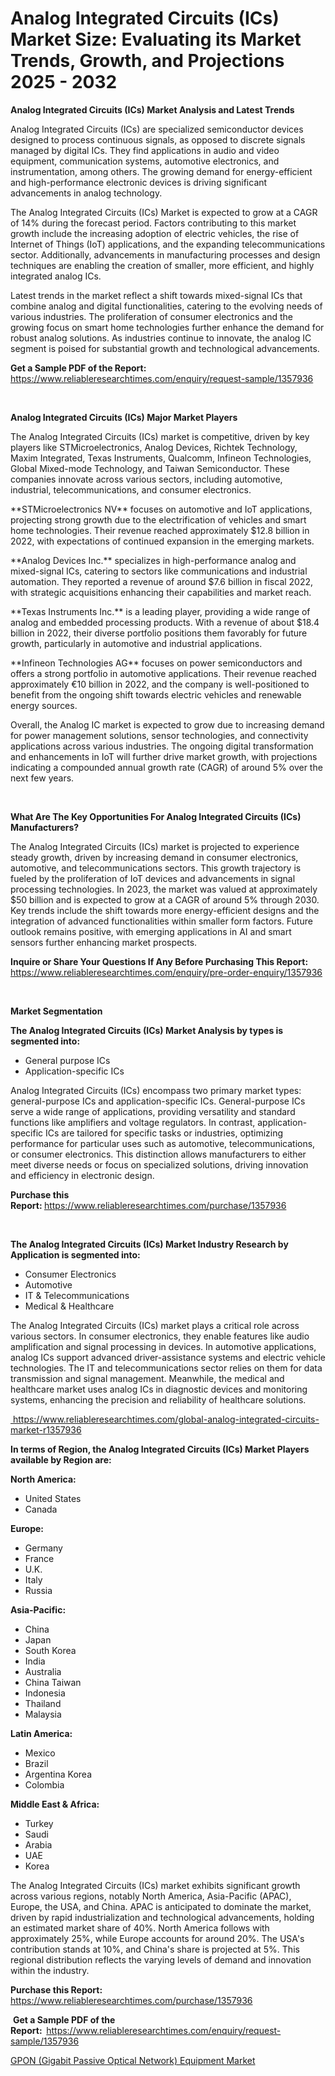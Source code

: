 <p><h1>Analog Integrated Circuits (ICs) Market Size: Evaluating its Market Trends, Growth, and Projections 2025 - 2032</h1></p><p><strong>Analog Integrated Circuits (ICs) Market Analysis and Latest Trends</strong></p>
<p><p>Analog Integrated Circuits (ICs) are specialized semiconductor devices designed to process continuous signals, as opposed to discrete signals managed by digital ICs. They find applications in audio and video equipment, communication systems, automotive electronics, and instrumentation, among others. The growing demand for energy-efficient and high-performance electronic devices is driving significant advancements in analog technology.</p><p>The Analog Integrated Circuits (ICs) Market is expected to grow at a CAGR of 14% during the forecast period. Factors contributing to this market growth include the increasing adoption of electric vehicles, the rise of Internet of Things (IoT) applications, and the expanding telecommunications sector. Additionally, advancements in manufacturing processes and design techniques are enabling the creation of smaller, more efficient, and highly integrated analog ICs.</p><p>Latest trends in the market reflect a shift towards mixed-signal ICs that combine analog and digital functionalities, catering to the evolving needs of various industries. The proliferation of consumer electronics and the growing focus on smart home technologies further enhance the demand for robust analog solutions. As industries continue to innovate, the analog IC segment is poised for substantial growth and technological advancements.</p></p>
<p><strong>Get a Sample PDF of the Report:&nbsp;</strong> <a href="https://www.reliableresearchtimes.com/enquiry/request-sample/1357936?utm_campaign=3363&utm_medium=2&utm_source=Github&utm_content=ia&utm_term=22032025&utm_id=analog-integrated-circuits-ics">https://www.reliableresearchtimes.com/enquiry/request-sample/1357936</a></p>
<p>&nbsp;</p>
<p><strong>Analog Integrated Circuits (ICs) Major Market Players</strong></p>
<p><p>The Analog Integrated Circuits (ICs) market is competitive, driven by key players like STMicroelectronics, Analog Devices, Richtek Technology, Maxim Integrated, Texas Instruments, Qualcomm, Infineon Technologies, Global Mixed-mode Technology, and Taiwan Semiconductor. These companies innovate across various sectors, including automotive, industrial, telecommunications, and consumer electronics.</p><p>**STMicroelectronics NV** focuses on automotive and IoT applications, projecting strong growth due to the electrification of vehicles and smart home technologies. Their revenue reached approximately $12.8 billion in 2022, with expectations of continued expansion in the emerging markets.</p><p>**Analog Devices Inc.** specializes in high-performance analog and mixed-signal ICs, catering to sectors like communications and industrial automation. They reported a revenue of around $7.6 billion in fiscal 2022, with strategic acquisitions enhancing their capabilities and market reach.</p><p>**Texas Instruments Inc.** is a leading player, providing a wide range of analog and embedded processing products. With a revenue of about $18.4 billion in 2022, their diverse portfolio positions them favorably for future growth, particularly in automotive and industrial applications.</p><p>**Infineon Technologies AG** focuses on power semiconductors and offers a strong portfolio in automotive applications. Their revenue reached approximately €10 billion in 2022, and the company is well-positioned to benefit from the ongoing shift towards electric vehicles and renewable energy sources.</p><p>Overall, the Analog IC market is expected to grow due to increasing demand for power management solutions, sensor technologies, and connectivity applications across various industries. The ongoing digital transformation and enhancements in IoT will further drive market growth, with projections indicating a compounded annual growth rate (CAGR) of around 5% over the next few years.</p></p>
<p>&nbsp;</p>
<p><strong>What Are The Key Opportunities For Analog Integrated Circuits (ICs) Manufacturers?</strong></p>
<p><p>The Analog Integrated Circuits (ICs) market is projected to experience steady growth, driven by increasing demand in consumer electronics, automotive, and telecommunications sectors. This growth trajectory is fueled by the proliferation of IoT devices and advancements in signal processing technologies. In 2023, the market was valued at approximately $50 billion and is expected to grow at a CAGR of around 5% through 2030. Key trends include the shift towards more energy-efficient designs and the integration of advanced functionalities within smaller form factors. Future outlook remains positive, with emerging applications in AI and smart sensors further enhancing market prospects.</p></p>
<p><strong>Inquire or Share Your Questions If Any Before Purchasing This Report:</strong> <a href="https://www.reliableresearchtimes.com/enquiry/pre-order-enquiry/1357936?utm_campaign=3363&utm_medium=2&utm_source=Github&utm_content=ia&utm_term=22032025&utm_id=analog-integrated-circuits-ics">https://www.reliableresearchtimes.com/enquiry/pre-order-enquiry/1357936</a></p>
<p>&nbsp;</p>
<p><strong>Market Segmentation</strong></p>
<p><strong>The Analog Integrated Circuits (ICs) Market Analysis by types is segmented into:</strong></p>
<p><ul><li>General purpose ICs</li><li>Application-specific ICs</li></ul></p>
<p><p>Analog Integrated Circuits (ICs) encompass two primary market types: general-purpose ICs and application-specific ICs. General-purpose ICs serve a wide range of applications, providing versatility and standard functions like amplifiers and voltage regulators. In contrast, application-specific ICs are tailored for specific tasks or industries, optimizing performance for particular uses such as automotive, telecommunications, or consumer electronics. This distinction allows manufacturers to either meet diverse needs or focus on specialized solutions, driving innovation and efficiency in electronic design.</p></p>
<p><strong>Purchase this Report:&nbsp;</strong><a href="https://www.reliableresearchtimes.com/purchase/1357936?utm_campaign=3363&utm_medium=2&utm_source=Github&utm_content=ia&utm_term=22032025&utm_id=analog-integrated-circuits-ics">https://www.reliableresearchtimes.com/purchase/1357936</a></p>
<p>&nbsp;</p>
<p><strong>The Analog Integrated Circuits (ICs) Market Industry Research by Application is segmented into:</strong></p>
<p><ul><li>Consumer Electronics</li><li>Automotive</li><li>IT & Telecommunications</li><li>Medical & Healthcare</li></ul></p>
<p><p>The Analog Integrated Circuits (ICs) market plays a critical role across various sectors. In consumer electronics, they enable features like audio amplification and signal processing in devices. In automotive applications, analog ICs support advanced driver-assistance systems and electric vehicle technologies. The IT and telecommunications sector relies on them for data transmission and signal management. Meanwhile, the medical and healthcare market uses analog ICs in diagnostic devices and monitoring systems, enhancing the precision and reliability of healthcare solutions.</p></p>
<p><a href="https://www.reliableresearchtimes.com/global-analog-integrated-circuits-market-r1357936?utm_campaign=3363&utm_medium=2&utm_source=Github&utm_content=ia&utm_term=22032025&utm_id=analog-integrated-circuits-ics">&nbsp;https://www.reliableresearchtimes.com/global-analog-integrated-circuits-market-r1357936</a></p>
<p><strong>In terms of Region, the Analog Integrated Circuits (ICs) Market Players available by Region are:</strong></p>
<p>
    <p> <strong> North America: </strong>
        <ul>
            <li>United States</li>
            <li>Canada</li>
        </ul>
        </p> 
    <p> <strong> Europe: </strong>
        <ul>
            <li>Germany</li>
            <li>France</li>
            <li>U.K.</li>
            <li>Italy</li>
            <li>Russia</li>
        </ul>
        </p> 
    <p> <strong> Asia-Pacific: </strong>
        <ul>
            <li>China</li>
            <li>Japan</li>
            <li>South Korea</li>
            <li>India</li>
            <li>Australia</li>
            <li>China Taiwan</li>
            <li>Indonesia</li>
            <li>Thailand</li>
            <li>Malaysia</li>
        </ul>
        </p> 
    <p> <strong> Latin America: </strong>
        <ul>
            <li>Mexico</li>
            <li>Brazil</li>
            <li>Argentina Korea</li>
            <li>Colombia</li>
        </ul>
        </p> 
    <p> <strong> Middle East & Africa: </strong>
        <ul>
            <li>Turkey</li>
            <li>Saudi</li>
            <li>Arabia</li>
            <li>UAE</li>
            <li>Korea</li>
        </ul>
    </p>
    </p>
<p><p>The Analog Integrated Circuits (ICs) market exhibits significant growth across various regions, notably North America, Asia-Pacific (APAC), Europe, the USA, and China. APAC is anticipated to dominate the market, driven by rapid industrialization and technological advancements, holding an estimated market share of 40%. North America follows with approximately 25%, while Europe accounts for around 20%. The USA's contribution stands at 10%, and China's share is projected at 5%. This regional distribution reflects the varying levels of demand and innovation within the industry.</p></p>
<p><strong>Purchase this Report: </strong><a href="https://www.reliableresearchtimes.com/purchase/1357936?utm_campaign=3363&utm_medium=2&utm_source=Github&utm_content=ia&utm_term=22032025&utm_id=analog-integrated-circuits-ics">https://www.reliableresearchtimes.com/purchase/1357936</a></p>
<p>&nbsp;<strong>Get a Sample PDF of the Report:&nbsp;&nbsp;</strong><a href="https://www.reliableresearchtimes.com/enquiry/request-sample/1357936?utm_campaign=3363&utm_medium=2&utm_source=Github&utm_content=ia&utm_term=22032025&utm_id=analog-integrated-circuits-ics">https://www.reliableresearchtimes.com/enquiry/request-sample/1357936</a></p>
<p><strong></strong></p>
<p><p><a href="https://github.com/casimbrhelck/Market-Research-Report-List-1/blob/main/gpon-gigabit-passive-optical-network-equipment-market.md?utm_campaign=3363&utm_medium=2&utm_source=Github&utm_content=ia&utm_term=22032025&utm_id=analog-integrated-circuits-ics">GPON (Gigabit Passive Optical Network) Equipment Market</a></p></p>